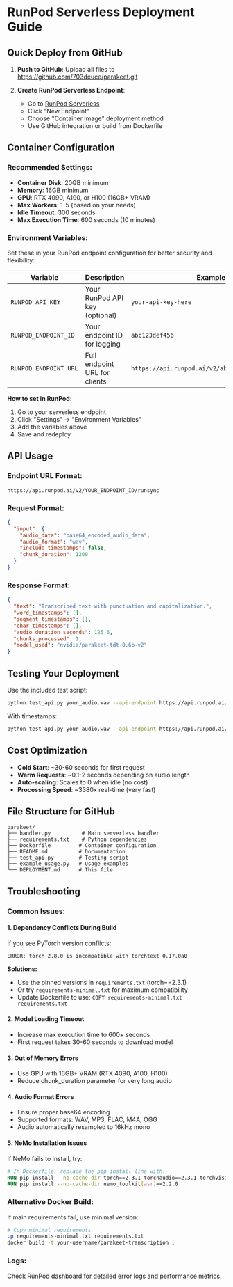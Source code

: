 # RunPod Serverless Deployment Guide

## Quick Deploy from GitHub

1. **Push to GitHub**: Upload all files to https://github.com/703deuce/parakeet.git

2. **Create RunPod Serverless Endpoint**:
   - Go to [RunPod Serverless](https://runpod.io/serverless)
   - Click "New Endpoint"
   - Choose "Container Image" deployment method
   - Use GitHub integration or build from Dockerfile

## Container Configuration

### Recommended Settings:
- **Container Disk**: 20GB minimum
- **Memory**: 16GB minimum  
- **GPU**: RTX 4090, A100, or H100 (16GB+ VRAM)
- **Max Workers**: 1-5 (based on your needs)
- **Idle Timeout**: 300 seconds
- **Max Execution Time**: 600 seconds (10 minutes)

### Environment Variables:
Set these in your RunPod endpoint configuration for better security and flexibility:

| Variable | Description | Example |
|----------|-------------|---------|
| `RUNPOD_API_KEY` | Your RunPod API key (optional) | `your-api-key-here` |
| `RUNPOD_ENDPOINT_ID` | Your endpoint ID for logging | `abc123def456` |
| `RUNPOD_ENDPOINT_URL` | Full endpoint URL for clients | `https://api.runpod.ai/v2/abc123def456/runsync` |

**How to set in RunPod:**
1. Go to your serverless endpoint
2. Click "Settings" → "Environment Variables"
3. Add the variables above
4. Save and redeploy

## API Usage

### Endpoint URL Format:
```
https://api.runpod.ai/v2/YOUR_ENDPOINT_ID/runsync
```

### Request Format:
```json
{
  "input": {
    "audio_data": "base64_encoded_audio_data",
    "audio_format": "wav",
    "include_timestamps": false,
    "chunk_duration": 1200
  }
}
```

### Response Format:
```json
{
  "text": "Transcribed text with punctuation and capitalization.",
  "word_timestamps": [],
  "segment_timestamps": [],
  "char_timestamps": [],
  "audio_duration_seconds": 125.6,
  "chunks_processed": 1,
  "model_used": "nvidia/parakeet-tdt-0.6b-v2"
}
```

## Testing Your Deployment

Use the included test script:
```bash
python test_api.py your_audio.wav --api-endpoint https://api.runpod.ai/v2/YOUR_ENDPOINT_ID/runsync
```

With timestamps:
```bash
python test_api.py your_audio.wav --api-endpoint https://api.runpod.ai/v2/YOUR_ENDPOINT_ID/runsync --timestamps
```

## Cost Optimization

- **Cold Start**: ~30-60 seconds for first request
- **Warm Requests**: ~0.1-2 seconds depending on audio length
- **Auto-scaling**: Scales to 0 when idle (no cost)
- **Processing Speed**: ~3380x real-time (very fast)

## File Structure for GitHub

```
parakeet/
├── handler.py          # Main serverless handler
├── requirements.txt    # Python dependencies
├── Dockerfile         # Container configuration
├── README.md          # Documentation
├── test_api.py        # Testing script
├── example_usage.py   # Usage examples
└── DEPLOYMENT.md      # This file
```

## Troubleshooting

### Common Issues:

#### 1. **Dependency Conflicts During Build**
If you see PyTorch version conflicts:
```
ERROR: torch 2.8.0 is incompatible with torchtext 0.17.0a0
```

**Solutions:**
- Use the pinned versions in `requirements.txt` (torch==2.3.1)
- Or try `requirements-minimal.txt` for maximum compatibility
- Update Dockerfile to use: `COPY requirements-minimal.txt requirements.txt`

#### 2. **Model Loading Timeout**
- Increase max execution time to 600+ seconds
- First request takes 30-60 seconds to download model

#### 3. **Out of Memory Errors**
- Use GPU with 16GB+ VRAM (RTX 4090, A100, H100)
- Reduce chunk_duration parameter for very long audio

#### 4. **Audio Format Errors**
- Ensure proper base64 encoding
- Supported formats: WAV, MP3, FLAC, M4A, OGG
- Audio automatically resampled to 16kHz mono

#### 5. **NeMo Installation Issues**
If NeMo fails to install, try:
```dockerfile
# In Dockerfile, replace the pip install line with:
RUN pip install --no-cache-dir torch==2.3.1 torchaudio==2.3.1 torchvision==0.18.1
RUN pip install --no-cache-dir nemo_toolkit[asr]==2.2.0
```

### Alternative Docker Build:
If main requirements fail, use minimal version:
```bash
# Copy minimal requirements
cp requirements-minimal.txt requirements.txt
docker build -t your-username/parakeet-transcription .
```

### Logs:
Check RunPod dashboard for detailed error logs and performance metrics.
